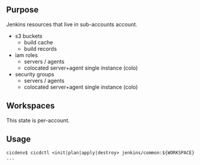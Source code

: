 ## Purpose
Jenkins resources that live in sub-accounts account.

* s3 buckets
  * build cache
  * build records
* iam roles
  * servers / agents
  * colocated server+agent single instance (colo)
* security groups
  * servers / agents
  * colocated server+agent single instance (colo)

## Workspaces
This state is per-account.

## Usage
```
cicdenv$ cicdctl <init|plan|apply|destroy> jenkins/common:${WORKSPACE}
...
```
